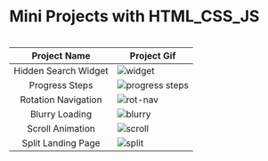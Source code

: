 <h1>Mini Projects with HTML_CSS_JS<h1>
  
  

  
| Project Name  | Project Gif   |
|  :---:   | ------------- |
| Hidden Search Widget |![widget](https://user-images.githubusercontent.com/96315482/210276503-2b90c3d8-cd37-45ea-b159-752c586e0776.gif) |
| Progress Steps  |![progress steps](https://user-images.githubusercontent.com/96315482/210276586-f28b4bac-4c4e-41e2-8b83-856132078128.gif) |
| Rotation Navigation  |![rot-nav](https://user-images.githubusercontent.com/96315482/210276635-7c90868c-51f2-4498-a5c7-1fe5ffc441ec.gif)|
| Blurry Loading |![blurry](https://user-images.githubusercontent.com/96315482/210849121-72c1fbf7-9fd1-47db-ab00-366ecf1956ae.gif)|
| Scroll Animation |![scroll](https://user-images.githubusercontent.com/96315482/210859493-1ba3fe66-1511-4b24-a009-1f38fb023ee4.gif)|
| Split Landing Page |![split](https://user-images.githubusercontent.com/96315482/210875153-8a680e2f-aa67-45ae-bc45-6f043b23fd01.gif)|
